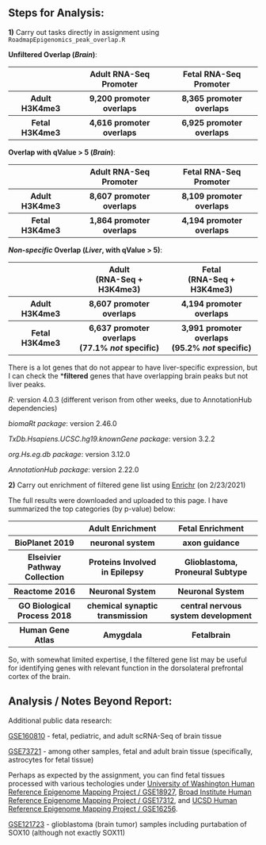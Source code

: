 ## Steps for Analysis:

**1)** Carry out tasks directly in assignment using `RoadmapEpigenomics_peak_overlap.R`

**Unfiltered Overlap (*Brain*)**:

<table>
  <tbody>
    <tr>
      <th align="center"></th>
      <th align="center"><b>Adult RNA-Seq Promoter</b></th>
	  <th align="center"><b>Fetal RNA-Seq Promoter</b></th>
    </tr>
     <tr>
      <th align="center"><b>Adult H3K4me3</b></th>
      <th align="center">9,200 promoter overlaps</th>
	  <th align="center">8,365 promoter overlaps</th>
    </tr>
     <tr>
      <th align="center"><b>Fetal H3K4me3</b></th>
      <th align="center">4,616 promoter overlaps</th>
	  <th align="center">6,925 promoter overlaps</th>
    </tr>
</tbody>
</table>

**Overlap with qValue > 5 (*Brain*)**:

<table>
  <tbody>
    <tr>
      <th align="center"></th>
      <th align="center"><b>Adult RNA-Seq Promoter</b></th>
	  <th align="center"><b>Fetal RNA-Seq Promoter</b></th>
    </tr>
     <tr>
      <th align="center"><b>Adult H3K4me3</b></th>
      <th align="center">8,607 promoter overlaps</th>
	  <th align="center">8,109 promoter overlaps</th>
    </tr>
     <tr>
      <th align="center"><b>Fetal H3K4me3</b></th>
      <th align="center">1,864 promoter overlaps</th>
	  <th align="center">4,194 promoter overlaps</th>
    </tr>
</tbody>
</table>

***Non-specific* Overlap (*Liver*, with qValue > 5)**:

<table>
  <tbody>
    <tr>
      <th align="center"></th>
      <th align="center"><b>Adult<br>(RNA-Seq + H3K4me3)</b></th>
	  <th align="center"><b>Fetal<br>(RNA-Seq + H3K4me3)</b></th>
    </tr>
     <tr>
      <th align="center"><b>Adult H3K4me3</b></th>
      <th align="center">8,607 promoter overlaps</th>
	  <th align="center">4,194 promoter overlaps</th>
    </tr>
     <tr>
      <th align="center"><b>Fetal H3K4me3</b></th>
	     <th align="center">6,637 promoter overlaps<br>(77.1% <i>not</i> specific)</th>
	<th align="center"> 3,991 promoter overlaps<br>(95.2% <i>not</i> specific)</th>
    </tr>
</tbody>
</table>

There is a lot genes that do not appear to have liver-specific expression, but I can check the ***filtered** genes that have overlapping brain peaks but not liver peaks.

*R*: version 4.0.3 (different verison from other weeks, due to AnnotationHub dependencies)

*biomaRt package*: version 2.46.0

*TxDb.Hsapiens.UCSC.hg19.knownGene package*: version 3.2.2

*org.Hs.eg.db package*: version 3.12.0

*AnnotationHub package*: version 2.22.0

**2)** Carry out enrichment of filtered gene list using [Enrichr](https://maayanlab.cloud/Enrichr/) (on 2/23/2021)

The full results were downloaded and uploaded to this page.  I have summarized the top categories (by p-value) below:

<table>
  <tbody>
    <tr>
      <th align="center"></th>
      <th align="center"><b>Adult Enrichment</b></th>
	<th align="center"><b>Fetal Enrichment</b></th>
    </tr>
     <tr>
      <th align="center"><b>BioPlanet 2019</b></th>
      <th align="center">neuronal system</th>
	<th align="center">axon guidance</th>
    </tr>
     <tr>
      <th align="center"><b>Elseivier Pathway Collection</b></th>
      <th align="center">Proteins Involved in Epilepsy</th>
	<th align="center">Glioblastoma, Proneural Subtype</th>
    </tr>
     <tr>
      <th align="center"><b>Reactome 2016</b></th>
      <th align="center">Neuronal System</th>
	<th align="center">Neuronal System</th>
    </tr>
     <tr>
      <th align="center"><b>GO Biological Process 2018</b></th>
      <th align="center">chemical synaptic transmission</th>
	<th align="center">central nervous system development</th>
    </tr>
     <tr>
      <th align="center"><b>Human Gene Atlas</b></th>
      <th align="center">Amygdala</th>
	<th align="center">Fetalbrain</th>
    </tr>
</tbody>
</table>

So, with somewhat limited expertise, I the filtered gene list may be useful for identifying genes with relevant function in the dorsolateral prefrontal cortex of the brain.

## Analysis / Notes Beyond Report:

Additional public data research:

[GSE160810](https://www.ncbi.nlm.nih.gov/geo/query/acc.cgi?acc=GSE160810) - fetal, pediatric, and adult scRNA-Seq of brain tissue

[GSE73721](https://www.ncbi.nlm.nih.gov/geo/query/acc.cgi?acc=GSE73721) - among other samples, fetal and adult brain tissue (specifically, astrocytes for fetal tissue)

Perhaps as expected by the assignment, you can find fetal tissues processed with various techologies under [University of Washington Human Reference Epigenome Mapping Project / GSE18927](https://www.ncbi.nlm.nih.gov/geo/query/acc.cgi?acc=GSE18927), [Broad Institute Human Reference Epigenome Mapping Project / GSE17312](https://www.ncbi.nlm.nih.gov/geo/query/acc.cgi?acc=GSE17312), and [	UCSD Human Reference Epigenome Mapping Project / GSE16256](https://www.ncbi.nlm.nih.gov/geo/query/acc.cgi?acc=GSE16256).

[GSE121723](https://www.ncbi.nlm.nih.gov/geo/query/acc.cgi?acc=GSE121723) - glioblastoma (brain tumor) samples including purtabation of SOX10 (although not exactly SOX11)
